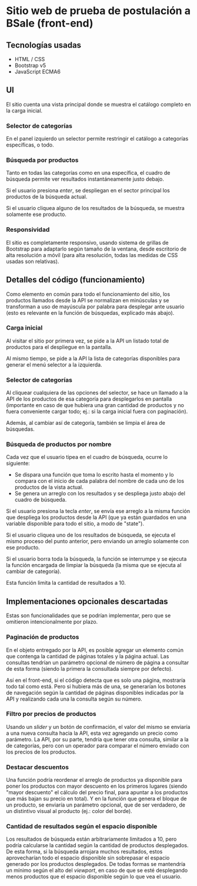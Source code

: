# Sitio web de prueba de postulación a BSale (front-end)

## Tecnologías usadas

- HTML / CSS
- Bootstrap v5
- JavaScript ECMA6

## UI

El sitio cuenta una vista principal donde se muestra el catálogo completo en la carga inicial.

### Selector de categorías

En el panel izquierdo un selector permite restringir el catálogo a categorías específicas, o todo.

### Búsqueda por productos

Tanto en todas las categorías como en una específica, el cuadro de búsqueda permite ver resultados instantáneamente justo debajo.

Si el usuario presiona *enter*, se despliegan en el sector principal los productos de la búsqueda actual.

Si el usuario cliquea alguno de los resultados de la búsqueda, se muestra solamente ese producto.

### Responsividad

El sitio es completamente responsivo, usando sistema de grillas de Bootstrap para adaptarlo según tamaño de la ventana, desde escritorio de alta resolución a móvil (para alta resolución, todas las medidas de CSS usadas son relativas).

## Detalles del código (funcionamiento)

Como elemento en común para todo el funcionamiento del sitio, los productos llamados desde la API se normalizan en minúsculas y se transforman a uso de mayúscula por palabra para desplegar ante usuario (esto es relevante en la función de búsquedas, explicado más abajo).

### Carga inicial

Al visitar el sitio por primera vez, se pide a la API un listado total de productos para el despliegue en la pantalla.

Al mismo tiempo, se pide a la API la lista de categorías disponibles para generar el menú selector a la izquierda.

### Selector de categorías

Al cliquear cualquiera de las opciones del selector, se hace un llamado a la API de los productos de esa categoría para desplegarlos en pantalla (importante en caso de que hubiera una gran cantidad de productos y no fuera conveniente cargar todo; ej.: si la carga inicial fuera con paginación).

Además, al cambiar así de categoría, también se limpia el área de búsquedas.

### Búsqueda de productos por nombre

Cada vez que el usuario tipea en el cuadro de búsqueda, ocurre lo siguiente:

- Se dispara una función que toma lo escrito hasta el momento y lo compara con el inicio de cada palabra del nombre de cada uno de los productos de la vista actual.
- Se genera un arreglo con los resultados y se despliega justo abajo del cuadro de búsqueda.

Si el usuario presiona la tecla *enter*, se envía ese arreglo a la misma función que despliega los productos desde la API (que ya están guardados en una variable disponible para todo el sitio, a modo de "state").

Si el usuario cliquea uno de los resultados de búsqueda, se ejecuta el mismo proceso del punto anterior, pero enviando un arreglo solamente con ese producto.

Si el usuario borra toda la búsqueda, la función se interrumpe y se ejecuta la función encargada de limpiar la búsqueda (la misma que se ejecuta al cambiar de categoría).

Esta función limita la cantidad de resultados a 10.

## Implementaciones opcionales descartadas

Estas son funcionalidades que se podrían implementar, pero que se omitieron intencionalmente por plazo.

### Paginación de productos

En el objeto entregado por la API, es posible agregar un elemento común que contenga la cantidad de páginas totales y la página actual. Las consultas tendrían un parámetro opcional de número de página a consultar de esta forma (siendo la primera la consultada siempre por defecto).

Así en el front-end, si el código detecta que es solo una página, mostraría todo tal como está. Pero si hubiera más de una, se generarían los botones de navegación según la cantidad de páginas disponibles indicadas por la API y realizando cada una la consulta según su número.

### Filtro por precios de productos

Usando un *slider* y un botón de confirmación, el valor del mismo se enviaría a una nueva consulta hacia la API, esta vez agregando un precio como parámetro. La API, por su parte, tendría que tener otra consulta, similar a la de categorías, pero con un operador para comparar el número enviado con los precios de los productos.

### Destacar descuentos

Una función podría reordenar el arreglo de productos ya disponible para poner los productos con mayor descuento en los primeros lugares (siendo "mayor descuento" el cálculo del precio final, para apuntar a los productos que más bajan su precio en total). Y en la función que genera el bloque de un producto, se enviaría un parámetro opcional, que de ser verdadero, de un distintivo visual al producto (ej.: color del borde).

### Cantidad de resultados según el espacio disponible

Los resultados de búsqueda están arbitrariamente limitados a 10, pero podría calcularse la cantidad según la cantidad de productos desplegados. De esta forma, si la búsqueda arrojara muchos resultados, estos aprovecharían todo el espacio disponible sin sobrepasar el espacio generado por los productos desplegados. De todas formas se mantendría un mínimo según el alto del *viewport*, en caso de que se esté desplegando menos productos que el espacio disponible según lo que vea el usuario.
